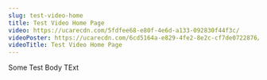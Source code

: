 ```yaml
---
slug: test-video-home
title: Test Video Home Page
video: https://ucarecdn.com/5fdfee68-e80f-4e6d-a133-092830f44f3c/
videoPoster: https://ucarecdn.com/6cd5164a-e829-4fe2-8e2c-cf7de0722876/
videoTitle: Test Video Home Page
---
```

Some Test Body TExt